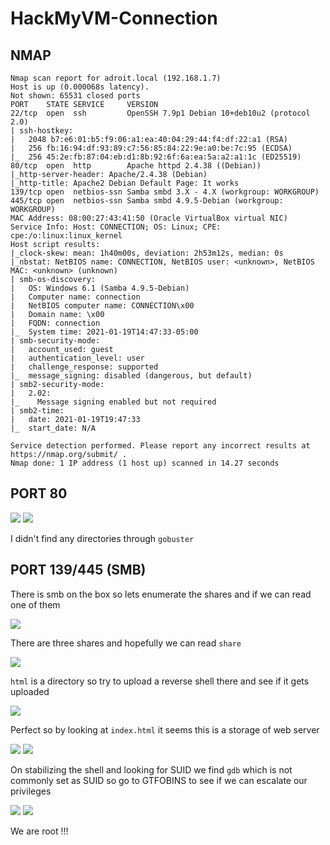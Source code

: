 # HackMyVM-Connection

## NMAP

```
Nmap scan report for adroit.local (192.168.1.7)                           
Host is up (0.000068s latency).                                           
Not shown: 65531 closed ports                                             
PORT    STATE SERVICE     VERSION                                         
22/tcp  open  ssh         OpenSSH 7.9p1 Debian 10+deb10u2 (protocol 2.0)                                                                            
| ssh-hostkey:                       
|   2048 b7:e6:01:b5:f9:06:a1:ea:40:04:29:44:f4:df:22:a1 (RSA)                                                                                      
|   256 fb:16:94:df:93:89:c7:56:85:84:22:9e:a0:be:7c:95 (ECDSA)                                                                                     
|_  256 45:2e:fb:87:04:eb:d1:8b:92:6f:6a:ea:5a:a2:a1:1c (ED25519)                                                                                   
80/tcp  open  http        Apache httpd 2.4.38 ((Debian))                  
|_http-server-header: Apache/2.4.38 (Debian)                              
|_http-title: Apache2 Debian Default Page: It works                       
139/tcp open  netbios-ssn Samba smbd 3.X - 4.X (workgroup: WORKGROUP)                                                                               
445/tcp open  netbios-ssn Samba smbd 4.9.5-Debian (workgroup: WORKGROUP)                                                                            
MAC Address: 08:00:27:43:41:50 (Oracle VirtualBox virtual NIC)                                                                                      
Service Info: Host: CONNECTION; OS: Linux; CPE: cpe:/o:linux:linux_kernel       
Host script results:                 
|_clock-skew: mean: 1h40m00s, deviation: 2h53m12s, median: 0s                                                                                       
|_nbstat: NetBIOS name: CONNECTION, NetBIOS user: <unknown>, NetBIOS MAC: <unknown> (unknown)                                                       
| smb-os-discovery:                  
|   OS: Windows 6.1 (Samba 4.9.5-Debian)                                  
|   Computer name: connection                                             
|   NetBIOS computer name: CONNECTION\x00                                 
|   Domain name: \x00                
|   FQDN: connection                 
|_  System time: 2021-01-19T14:47:33-05:00                                
| smb-security-mode:                 
|   account_used: guest              
|   authentication_level: user                                            
|   challenge_response: supported                                         
|_  message_signing: disabled (dangerous, but default)                    
| smb2-security-mode:                
|   2.02:                            
|_    Message signing enabled but not required                            
| smb2-time:                         
|   date: 2021-01-19T19:47:33                                             
|_  start_date: N/A                  

Service detection performed. Please report any incorrect results at https://nmap.org/submit/ .                                                      
Nmap done: 1 IP address (1 host up) scanned in 14.27 seconds               
```

## PORT 80

<img src="https://imgur.com/u7OGWKm.png"/>

<img src="https://imgur.com/p4yVKT5.png"/>


I didn't find any directories through `gobuster`

## PORT 139/445 (SMB)

There is smb on the box so lets enumerate the shares and if we can read one of them

<img src="https://imgur.com/wwWWcYp.png"/>

There are three shares and hopefully we can read `share`

<img src="https://imgur.com/idHhwmi.png"/>

`html` is a directory so try to upload a reverse shell there and see if it gets uploaded

<img src="https://imgur.com/0c1RdPZ.png"/>

Perfect so by looking at `index.html` it seems this is a storage of web server 

<img src="https://imgur.com/vTyX6zZ.png"/>

<img src="https://imgur.com/7GwEcfv.png"/>

On stabilizing the shell and looking for SUID we find `gdb` which is not commonly set as SUID so go to GTFOBINS to see if we can escalate our privileges

<img src="https://imgur.com/DhP6bMR.png"/>

<img src="https://imgur.com/mjtqzYO.png"/>

We are root !!!